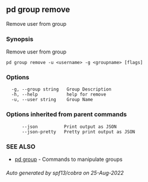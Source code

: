 ## pd group remove

Remove user <username> from group <groupname>

### Synopsis

Remove user <username> from group <groupname>

```
pd group remove -u <username> -g <groupname> [flags]
```

### Options

```
  -g, --group string   Group Description
  -h, --help           help for remove
  -u, --user string    Group Name
```

### Options inherited from parent commands

```
      --json          Print output as JSON
      --json-pretty   Pretty print output as JSON
```

### SEE ALSO

* [pd group](/docs/commands/pd_group.html)	 - Commands to manipulate groups

###### Auto generated by spf13/cobra on 25-Aug-2022
